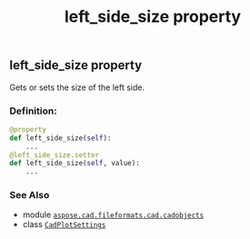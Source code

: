 ﻿---
title: left_side_size property
second_title: Aspose.CAD for Python via .NET API References
description: 
type: docs
weight: 160
url: /python-net/aspose.cad.fileformats.cad.cadobjects/cadplotsettings/left_side_size/
is_root: false
---

## left_side_size property


Gets or sets the size of the left side.
### Definition:
```python
@property
def left_side_size(self):
    ...
@left_side_size.setter
def left_side_size(self, value):
    ...
```

### See Also
* module [`aspose.cad.fileformats.cad.cadobjects`](../../)
* class [`CadPlotSettings`](/cad/python-net/aspose.cad.fileformats.cad.cadobjects/cadplotsettings)
